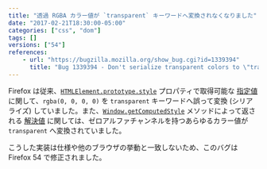 ```yaml
---
title: "透過 RGBA カラー値が `transparent` キーワードへ変換されなくなりました"
date: "2017-02-21T18:30:00-05:00"
categories: ["css", "dom"]
tags: []
versions: ["54"]
references:
    - url: "https://bugzilla.mozilla.org/show_bug.cgi?id=1339394"
      title: "Bug 1339394 - Don't serialize transparent colors to \"transparent\" keyword in various cases"
---
```

Firefox は従来、[`HTMLElement.prototype.style`](https://developer.mozilla.org/ja/docs/Web/API/HTMLElement/style) プロパティで取得可能な [指定値](https://developer.mozilla.org/ja/docs/Web/CSS/specified_value) に関して、`rgba(0, 0, 0, 0)` を `transparent` キーワードへ誤って変換 (シリアライズ) していました。また、[`Window.getComputedStyle`](https://developer.mozilla.org/ja/docs/Web/API/Window/getComputedStyle) メソッドによって返される [解決値](https://developer.mozilla.org/ja/docs/Web/CSS/resolved_value) に関しては、ゼロアルファチャンネルを持つあらゆるカラー値が `transparent` へ変換されていました。

こうした実装は仕様や他のブラウザの挙動と一致しないため、このバグは Firefox 54 で修正されました。

